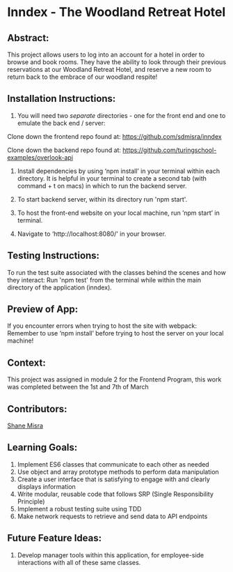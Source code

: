 # Inndex - The Woodland Retreat Hotel

## Abstract:
[//]: <>
This project allows users to log into an account for a hotel in order to browse and book rooms. They have the ability to look through their previous reservations at our Woodland Retreat Hotel, and reserve a new room to return back to the embrace of our woodland respite!
  
## Installation Instructions:
[//]: <>
1. You will need two *separate* directories - one for the front end and one to emulate the back end / server:

Clone down the frontend repo found at: https://github.com/sdmisra/inndex 

Clone down the backend repo found at: https://github.com/turingschool-examples/overlook-api 

1. Install dependencies by using ‘npm install’ in your terminal within each directory. It is helpful in your terminal to create a second tab (with command + t on macs) in which to run the backend server.

1. To start backend server, within its directory run 'npm start'.

1. To host the front-end website on your local machine, run ’npm start’ in terminal.

1. Navigate to ‘http://localhost:8080/' in your browser.

## Testing Instructions:
[//]: <>

To run the test suite associated with the classes behind the scenes and how they interact: 
Run 'npm test' from the terminal while within the main directory of the application (inndex).


## Preview of App:
[//]: <>


If you encounter errors when trying to host the site with webpack: Remember to use ‘npm install’ before trying to host the server on your local machine!

## Context:
[//]: <>
This project was assigned in module 2 for the Frontend Program, this work was completed between the 1st and 7th of March

## Contributors:
[//]: <>

[Shane Misra](https://github.com/sdmisra)

## Learning Goals:
[//]: <>
1. Implement ES6 classes that communicate to each other as needed
1. Use object and array prototype methods to perform data manipulation
1. Create a user interface that is satisfying to engage with and clearly displays information
1. Write modular, reusable code that follows SRP (Single Responsibility Principle)
1. Implement a robust testing suite using TDD
1. Make network requests to retrieve and send data to API endpoints

## Future Feature Ideas:
[//]: <>
1. Develop manager tools within this application, for employee-side interactions with all of these same classes.
